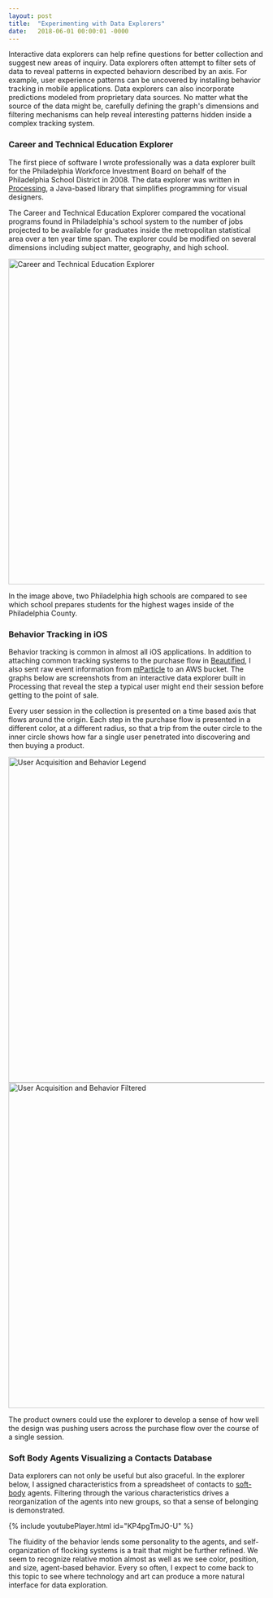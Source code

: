 ```yaml
---
layout: post
title:  "Experimenting with Data Explorers"
date:   2018-06-01 00:00:01 -0000
---
```


Interactive data explorers can help refine questions for better collection and suggest new areas of inquiry.  Data explorers often attempt to filter sets of data to reveal patterns in expected behaviorn described by an axis.  For example, user experience patterns can be uncovered by installing behavior tracking in mobile applications.  Data explorers can also incorporate predictions modeled from proprietary data sources.  No matter what the source of the data might be, carefully defining the graph's dimensions and filtering mechanisms can help reveal interesting patterns hidden inside a complex tracking system.

<!--break-->

### Career and Technical Education Explorer

The first piece of software I wrote professionally was a data explorer built for the Philadelphia Workforce Investment Board on behalf of the Philadelphia School District in 2008.  The data explorer was written in [Processing](http://processing.org), a Java-based library that simplifies programming for visual designers.  

The Career and Technical Education Explorer compared the vocational programs found in Philadelphia's school system to the number of jobs projected to be available for graduates inside the metropolitan statistical area over a ten year time span.  The explorer could be modified on several dimensions including subject matter, geography, and high school.

<img src="https://s3.amazonaws.com/com-federalforge-repository/public/engineer/2009_PWIB/3.jpg" width="640" alt="Career and Technical Education Explorer">

In the image above, two Philadelphia high schools are compared to see which school prepares students for the highest wages inside of the Philadelphia County.


### Behavior Tracking in iOS

Behavior tracking is common in almost all iOS applications.  In addition to attaching common tracking systems to the purchase flow in [Beautified](https://voxels.github.io/professional_experience_0606018#beautified), I also sent raw event information from [mParticle](https://www.mparticle.com) to an AWS bucket.  The graphs below are screenshots from an interactive data explorer built in Processing that reveal the step a typical user might end their session before getting to the point of sale.  

Every user session in the collection is presented on a time based axis that flows around the origin.  Each step in the purchase flow is presented in a different color, at a different radius, so that a trip from the outer circle to the inner circle shows how far a single user penetrated into discovering and then buying a product.

<img src="https://s3.amazonaws.com/com-federalforge-repository/public/researcher/behavior_tracking/2014_UserAcquisitionAndBehavior_Legend.png" width="640" alt="User Acquisition and Behavior Legend">

<img src="https://s3.amazonaws.com/com-federalforge-repository/public/researcher/behavior_tracking/2014_UserAcquisitionAndBehavior_Filter.png" width="640" alt="User Acquisition and Behavior Filtered">

The product owners could use the explorer to develop a sense of how well the design was pushing users across the purchase flow over the course of a single session.


### Soft Body Agents Visualizing a Contacts Database

Data explorers can not only be useful but also graceful.  In the explorer below, I assigned characteristics from a spreadsheet of contacts to [soft-body](https://www.amazon.com/gp/product/0985930802/ref=as_li_tf_tl?ie=UTF8&camp=1789&creative=9325&creativeASIN=0985930802&linkCode=as2&tag=natureofcode-20) agents.  Filtering through the various characteristics drives a reorganization of the agents into new groups, so that a sense of belonging is demonstrated.  

{% include youtubePlayer.html id="KP4pgTmJO-U" %}

<p>
The fluidity of the behavior lends some personality to the agents, and self-organization of flocking systems is a trait that might be further refined.  We seem to recognize relative motion almost as well as we see color, position, and size, agent-based behavior. Every so often, I expect to come back to this topic to see where technology and art can produce a more natural interface for data exploration.</p>

